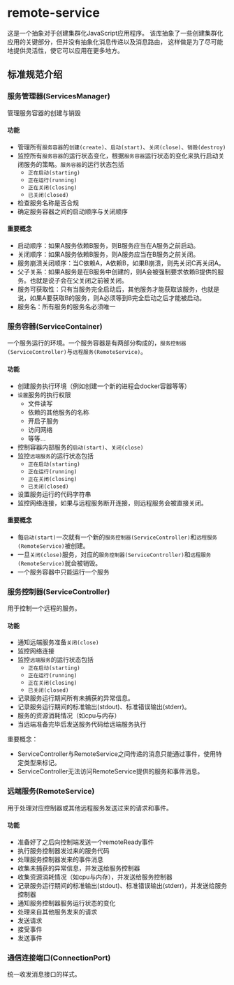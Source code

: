 # remote-service
这是一个抽象对于创建集群化JavaScript应用程序。
该库抽象了一些创建集群化应用的关键部分，但并没有抽象化消息传递以及消息路由，
这样做是为了尽可能地提供灵活性，使它可以应用在更多地方。

## 标准规范介绍

### 服务管理器(ServicesManager)
管理服务容器的创建与销毁

#### 功能
* 管理所有`服务容器`的`创建(create)`、`启动(start)`、`关闭(close)`、`销毁(destroy)`
* 监控所有`服务容器`的运行状态变化，根据`服务容器`运行状态的变化来执行启动关闭服务的策略。`服务容器`的运行状态包括
    * `正在启动(starting)`
    * `正在运行(running)`
    * `正在关闭(closing)`
    * `已关闭(closed)`
* 检查服务名称是否合规
* 确定服务容器之间的启动顺序与关闭顺序

#### 重要概念
* 启动顺序：如果A服务依赖B服务，则B服务应当在A服务之前启动。
* 关闭顺序：如果A服务依赖B服务，则A服务应当在B服务之前关闭。
* 服务崩溃关闭顺序：当C依赖A，A依赖B，如果B崩溃，则先关闭C再关闭A。
* 父子关系：如果A服务是在B服务中创建的，则A会被强制要求依赖B提供的服务。也就是说子会在父关闭之前被关闭。
* 服务可获取性：只有当服务完全启动后，其他服务才能获取该服务，也就是说，如果A要获取B的服务，则A必须等到B完全启动之后才能被启动。
* 服务名：所有服务的服务名必须唯一

### 服务容器(ServiceContainer)
一个服务运行的环境。一个服务容器是有两部分构成的，`服务控制器(ServiceController)`与`远程服务(RemoteService)`。

#### 功能
* 创建服务执行环境（例如创建一个新的进程会docker容器等等）
* `设置`服务的执行权限
    * 文件读写
    * 依赖的其他服务的名称
    * 开启子服务
    * 访问网络
    * 等等...
* 控制容器内部服务的`启动(start)`、`关闭(close)`
* 监控`远端服务`的运行状态包括
    * `正在启动(starting)`
    * `正在运行(running)`
    * `正在关闭(closing)`
    * `已关闭(closed)`
* 设置服务运行的代码字符串
* 监控网络连接，如果与远程服务断开连接，则远程服务会被直接关闭。

#### 重要概念
* 每`启动(start)`一次就有一个新的`服务控制器(ServiceController)`和`远程服务(RemoteService)`被创建。
* 一旦`关闭(close)`服务，对应的`服务控制器(ServiceController)`和`远程服务(RemoteService)`就会被销毁。
* 一个服务容器中只能运行一个服务

### 服务控制器(ServiceController)
用于控制一个远程的服务。

#### 功能
* 通知远端服务准备`关闭(close)`
* 监控网络连接
* 监控`远端服务`的运行状态包括
    * `正在启动(starting)`
    * `正在运行(running)`
    * `正在关闭(closing)`
    * `已关闭(closed)`
* 记录服务运行期间所有未捕获的异常信息。
* 记录服务运行期间的标准输出(stdout)、标准错误输出(stderr)。
* 服务的资源消耗情况（如cpu与内存）
* 当远端准备完毕后发送服务代码给远端服务执行

重要概念：
* ServiceController与RemoteService之间传递的消息只能通过事件，使用特定类型来标记。
* ServiceController无法访问RemoteService提供的服务和事件消息。


### 远端服务(RemoteService)
用于处理对应控制器或其他远程服务发送过来的请求和事件。

#### 功能
* 准备好了之后向控制端发送一个remoteReady事件
* 执行服务控制器发过来的服务代码
* 处理服务控制器发来的事件消息
* 收集未捕获的异常信息，并发送给服务控制器
* 收集资源消耗情况（如cpu与内存），并发送给服务控制器
* 记录服务运行期间的标准输出(stdout)、标准错误输出(stderr)，并发送给服务控制器
* 通知服务控制器服务运行状态的变化
* 处理来自其他服务发来的请求
* 发送请求
* 接受事件
* 发送事件


### 通信连接端口(ConnectionPort)
统一收发消息接口的样式。

